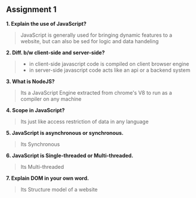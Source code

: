 ## Assignment 1
**1. Explain the use of JavaScript?**  
> JavaScript is generally used for bringing dynamic features to a website, but can also be sed for logic and data handeling

**2. Diff. b/w client-side and server-side?**
> - in client-side javascript code is compiled on client browser engine
> - in server-side javascript code acts like an api or a backend system

**3. What is NodeJS?**
> Its a JavaScript Engine extracted from chrome's V8 to run as a compiler on any machine

**4. Scope in JavaScript?**
> Its just like access restriction of data in any language

**5. JavaScript is asynchronous or synchronous.**
> Its Synchronous

**6. JavaScript is Single-threaded or Multi-threaded.**
> Its Multi-threaded

**7. Explain DOM in your own word.**
> Its Structure model of a website